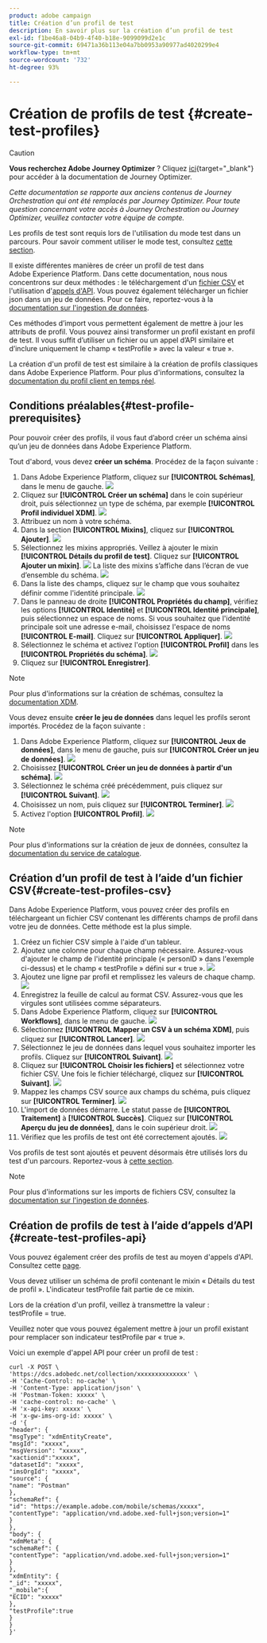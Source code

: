 ```yaml
---
product: adobe campaign
title: Création d’un profil de test
description: En savoir plus sur la création d’un profil de test
exl-id: f1be46a8-04b9-4f40-b18e-9099099d2e1c
source-git-commit: 69471a36b113e04a7bb0953a90977ad4020299e4
workflow-type: tm+mt
source-wordcount: '732'
ht-degree: 93%

---
```


# Création de profils de test {#create-test-profiles}


>[!CAUTION]
>
>**Vous recherchez Adobe Journey Optimizer** ? Cliquez [ici](https://experienceleague.adobe.com/fr/docs/journey-optimizer/using/ajo-home){target="_blank"} pour accéder à la documentation de Journey Optimizer.
>
>
>_Cette documentation se rapporte aux anciens contenus de Journey Orchestration qui ont été remplacés par Journey Optimizer. Pour toute question concernant votre accès à Journey Orchestration ou Journey Optimizer, veuillez contacter votre équipe de compte._


Les profils de test sont requis lors de l&#39;utilisation du mode test dans un parcours. Pour savoir comment utiliser le mode test, consultez [cette section](../building-journeys/testing-the-journey.md).

Il existe différentes manières de créer un profil de test dans Adobe Experience Platform. Dans cette documentation, nous nous concentrons sur deux méthodes : le téléchargement d&#39;un [fichier CSV](../building-journeys/creating-test-profiles.md#create-test-profiles-csv) et l&#39;utilisation d&#39;[appels d&#39;API](../building-journeys/creating-test-profiles.md#create-test-profiles-api). Vous pouvez également télécharger un fichier json dans un jeu de données. Pour ce faire, reportez-vous à la [documentation sur l&#39;ingestion de données](https://experienceleague.adobe.com/docs/experience-platform/ingestion/tutorials/ingest-batch-data.html?lang=fr#add-data-to-dataset).

Ces méthodes d’import vous permettent également de mettre à jour les attributs de profil. Vous pouvez ainsi transformer un profil existant en profil de test. Il vous suffit d’utiliser un fichier ou un appel d’API similaire et d’inclure uniquement le champ « testProfile » avec la valeur « true ».

La création d&#39;un profil de test est similaire à la création de profils classiques dans Adobe Experience Platform. Pour plus d&#39;informations, consultez la [documentation du profil client en temps réel](https://experienceleague.adobe.com/docs/experience-platform/profile/home.html?lang=fr).

## Conditions préalables{#test-profile-prerequisites}

Pour pouvoir créer des profils, il vous faut d’abord créer un schéma ainsi qu’un jeu de données dans Adobe Experience Platform.

Tout d&#39;abord, vous devez **créer un schéma**. Procédez de la façon suivante :

1. Dans Adobe Experience Platform, cliquez sur **[!UICONTROL Schémas]**, dans le menu de gauche.
   ![](../assets/test-profiles-0.png)
1. Cliquez sur **[!UICONTROL Créer un schéma]** dans le coin supérieur droit, puis sélectionnez un type de schéma, par exemple **[!UICONTROL Profil individuel XDM]**.
   ![](../assets/test-profiles-1.png)
1. Attribuez un nom à votre schéma.
1. Dans la section **[!UICONTROL Mixins]**, cliquez sur **[!UICONTROL Ajouter]**.
   ![](../assets/test-profiles-1-bis.png)
1. Sélectionnez les mixins appropriés. Veillez à ajouter le mixin **[!UICONTROL Détails du profil de test]**. Cliquez sur **[!UICONTROL Ajouter un mixin]**.
   ![](../assets/test-profiles-1-ter.png)
La liste des mixins s’affiche dans l’écran de vue d’ensemble du schéma.
   ![](../assets/test-profiles-2.png)
1. Dans la liste des champs, cliquez sur le champ que vous souhaitez définir comme l&#39;identité principale.
   ![](../assets/test-profiles-3.png)
1. Dans le panneau de droite **[!UICONTROL Propriétés du champ]**, vérifiez les options **[!UICONTROL Identité]** et **[!UICONTROL Identité principale]**, puis sélectionnez un espace de noms. Si vous souhaitez que l&#39;identité principale soit une adresse e-mail, choisissez l&#39;espace de noms **[!UICONTROL E-mail]**. Cliquez sur **[!UICONTROL Appliquer]**.
   ![](../assets/test-profiles-4.png)
1. Sélectionnez le schéma et activez l&#39;option **[!UICONTROL Profil]** dans les **[!UICONTROL Propriétés du schéma]**.
   ![](../assets/test-profiles-5.png)
1. Cliquez sur **[!UICONTROL Enregistrer]**.

>[!NOTE]
>
>Pour plus d&#39;informations sur la création de schémas, consultez la [documentation XDM](https://experienceleague.adobe.com/docs/experience-platform/xdm/ui/resources/schemas.html?lang=fr#prerequisites).

Vous devez ensuite **créer le jeu de données** dans lequel les profils seront importés. Procédez de la façon suivante :

1. Dans Adobe Experience Platform, cliquez sur **[!UICONTROL Jeux de données]**, dans le menu de gauche, puis sur **[!UICONTROL Créer un jeu de données]**.
   ![](../assets/test-profiles-6.png)
1. Choisissez **[!UICONTROL Créer un jeu de données à partir d&#39;un schéma]**.
   ![](../assets/test-profiles-7.png)
1. Sélectionnez le schéma créé précédemment, puis cliquez sur **[!UICONTROL Suivant]**.
   ![](../assets/test-profiles-8.png)
1. Choisissez un nom, puis cliquez sur **[!UICONTROL Terminer]**.
   ![](../assets/test-profiles-9.png)
1. Activez l&#39;option **[!UICONTROL Profil]**.
   ![](../assets/test-profiles-10.png)

>[!NOTE]
>
> Pour plus d&#39;informations sur la création de jeux de données, consultez la [documentation du service de catalogue](https://experienceleague.adobe.com/docs/experience-platform/catalog/datasets/user-guide.html?lang=fr#getting-started).

## Création d’un profil de test à l’aide d’un fichier CSV{#create-test-profiles-csv}

Dans Adobe Experience Platform, vous pouvez créer des profils en téléchargeant un fichier CSV contenant les différents champs de profil dans votre jeu de données. Cette méthode est la plus simple.

1. Créez un fichier CSV simple à l&#39;aide d&#39;un tableur.
1. Ajoutez une colonne pour chaque champ nécessaire. Assurez-vous d&#39;ajouter le champ de l&#39;identité principale (« personID » dans l&#39;exemple ci-dessus) et le champ « testProfile » défini sur « true ».
   ![](../assets/test-profiles-11.png)
1. Ajoutez une ligne par profil et remplissez les valeurs de chaque champ.
   ![](../assets/test-profiles-12.png)
1. Enregistrez la feuille de calcul au format CSV. Assurez-vous que les virgules sont utilisées comme séparateurs.
1. Dans Adobe Experience Platform, cliquez sur **[!UICONTROL Workflows]**, dans le menu de gauche.
   ![](../assets/test-profiles-14.png)
1. Sélectionnez **[!UICONTROL Mapper un CSV à un schéma XDM]**, puis cliquez sur **[!UICONTROL Lancer]**.
   ![](../assets/test-profiles-16.png)
1. Sélectionnez le jeu de données dans lequel vous souhaitez importer les profils. Cliquez sur **[!UICONTROL Suivant]**.
   ![](../assets/test-profiles-17.png)
1. Cliquez sur **[!UICONTROL Choisir les fichiers]** et sélectionnez votre fichier CSV. Une fois le fichier téléchargé, cliquez sur **[!UICONTROL Suivant]**.
   ![](../assets/test-profiles-18.png)
1. Mappez les champs CSV source aux champs du schéma, puis cliquez sur **[!UICONTROL Terminer]**.
   ![](../assets/test-profiles-19.png)
1. L&#39;import de données démarre. Le statut passe de **[!UICONTROL Traitement]** à **[!UICONTROL Succès]**. Cliquez sur **[!UICONTROL Aperçu du jeu de données]**, dans le coin supérieur droit.
   ![](../assets/test-profiles-20.png)
1. Vérifiez que les profils de test ont été correctement ajoutés.
   ![](../assets/test-profiles-21.png)

Vos profils de test sont ajoutés et peuvent désormais être utilisés lors du test d&#39;un parcours. Reportez-vous à [cette section](../building-journeys/testing-the-journey.md).
>[!NOTE]
>
> Pour plus d&#39;informations sur les imports de fichiers CSV, consultez la [documentation sur l&#39;ingestion de données](https://experienceleague.adobe.com/docs/experience-platform/ingestion/tutorials/map-a-csv-file.html?lang=fr#tutorials).

## Création de profils de test à l’aide d’appels d’API {#create-test-profiles-api}

Vous pouvez également créer des profils de test au moyen d&#39;appels d&#39;API. Consultez cette [page](https://experienceleague.adobe.com/docs/experience-platform/profile/home.html?lang=fr).

Vous devez utiliser un schéma de profil contenant le mixin « Détails du test de profil ». L&#39;indicateur testProfile fait partie de ce mixin.

Lors de la création d&#39;un profil, veillez à transmettre la valeur : testProfile = true.

Veuillez noter que vous pouvez également mettre à jour un profil existant pour remplacer son indicateur testProfile par « true ».

Voici un exemple d&#39;appel API pour créer un profil de test :

```
curl -X POST \
'https://dcs.adobedc.net/collection/xxxxxxxxxxxxxx' \
-H 'Cache-Control: no-cache' \
-H 'Content-Type: application/json' \
-H 'Postman-Token: xxxxx' \
-H 'cache-control: no-cache' \
-H 'x-api-key: xxxxx' \
-H 'x-gw-ims-org-id: xxxxx' \
-d '{
"header": {
"msgType": "xdmEntityCreate",
"msgId": "xxxxx",
"msgVersion": "xxxxx",
"xactionid":"xxxxx",
"datasetId": "xxxxx",
"imsOrgId": "xxxxx",
"source": {
"name": "Postman"
},
"schemaRef": {
"id": "https://example.adobe.com/mobile/schemas/xxxxx",
"contentType": "application/vnd.adobe.xed-full+json;version=1"
}
},
"body": {
"xdmMeta": {
"schemaRef": {
"contentType": "application/vnd.adobe.xed-full+json;version=1"
}
},
"xdmEntity": {
"_id": "xxxxx",
"_mobile":{
"ECID": "xxxxx"
},
"testProfile":true
}
}
}'
```
